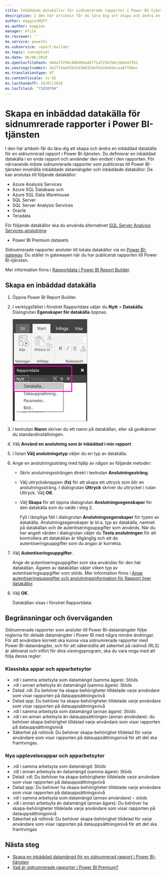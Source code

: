 ```yaml
---
title: Inbäddade datakällor för sidnumrerade rapporter i Power BI-tjänsten
description: I den här artikeln får du lära dig att skapa och ändra en inbäddad datakälla i en sidnumrerad rapport i Power BI-tjänsten.
author: maggiesMSFT
ms.author: maggies
manager: kfile
ms.reviewer: ''
ms.service: powerbi
ms.subservice: report-builder
ms.topic: conceptual
ms.date: 06/06/2019
ms.openlocfilehash: 4dda73794c888d89ad67f1af23bfb8c38eb43f61
ms.sourcegitcommit: 5e277dae93832d10033defb2a9e85ecaa8ffb8ec
ms.translationtype: HT
ms.contentlocale: sv-SE
ms.lasthandoff: 10/07/2019
ms.locfileid: "72020799"
---
```

# <a name="create-an-embedded-data-source-for-paginated-reports-in-the-power-bi-service"></a>Skapa en inbäddad datakälla för sidnumrerade rapporter i Power BI-tjänsten

I den här artikeln får du lära dig att skapa och ändra en inbäddad datakälla för en sidnumrerad rapport i Power BI-tjänsten. Du definierar en inbäddad datakälla i en enda rapport och använder den endast i den rapporten. För närvarande måste sidnumrerade rapporter som publiceras till Power BI-tjänsten innehålla inbäddade datamängder och inbäddade datakällor. De kan anslutas till följande datakällor:

- Azure Analysis Services
- Azure SQL Database och 
- Azure SQL Data Warehouse
- SQL Server
- SQL Server Analysis Services
- Oracle 
- Teradata 

För följande datakällor ska du använda alternativet [SQL Server Analysis Services-anslutning](service-premium-connect-tools.md):

- Power BI Premium datasets

Sidnumrerade rapporter ansluter till lokala datakällor via en [Power BI-gateway](service-gateway-onprem.md). Du ställer in gatewayen när du har publicerat rapporten till Power BI-tjänsten.

Mer information finns i [Rapportdata i Power BI Report Builder](report-builder-data.md).

## <a name="create-an-embedded-data-source"></a>Skapa en inbäddad datakälla
  
1. Öppna Power BI Report Builder.

1. I verktygsfältet i fönstret Rapportdata väljer du **Nytt** > **Datakälla**. Dialogrutan **Egenskaper för datakälla** öppnas.

    ![Ny datakälla](media/paginated-reports-embedded-data-source/power-bi-paginated-new-data-source.png)
  
2.  I textrutan **Namn** skriver du ett namn på datakällan, eller så godkänner du standardinställningen.  
  
3.  Välj **Använd en anslutning som är inbäddad i min rapport**.  
  
1.  I listan **Välj anslutningstyp** väljer du en typ av datakälla. 

1.  Ange en anslutningssträng med hjälp av någon av följande metoder:  
  
    -   Skriv anslutningssträngen direkt i textrutan **Anslutningssträng**. 
  
    -   Välj uttrycksknappen (**fx)** för att skapa ett uttryck som blir en anslutningssträng. I dialogrutan **Uttryck** skriver du uttrycket i rutan Uttryck. Välj **OK**. 
  
    -   Välj **Skapa** för att öppna dialogrutan **Anslutningsegenskaper** för den datakälla som du valde i steg 2.  
  
        Fyll i lämpliga fält i dialogrutan **Anslutningsegenskaper** för typen av datakälla. Anslutningsegenskaper är bl.a. typ av datakälla, namnet på datakällan och de autentiseringsuppgifter som används. När du har angett värden i dialogrutan väljer du **Testa anslutningen** för att kontrollera att datakällan är tillgänglig och att de autentiseringsuppgifter som du angav är korrekta.  
  
4.  Välj **Autentiseringsuppgifter**.  
  
     Ange de autentiseringsuppgifter som ska användas för den här datakällan. Ägaren av datakällan väljer vilken typ av autentiseringsuppgifter som stöds. Mer information finns i [Ange autentiseringsuppgifter och anslutningsinformation för Rapport över datakällor](https://docs.microsoft.com/sql/reporting-services/report-data/specify-credential-and-connection-information-for-report-data-sources).
  
5.  Välj **OK**.  
  
     Datakällan visas i fönstret Rapportdata.  
     
## <a name="limitations-and-considerations"></a>Begränsningar och överväganden

Sidnumrerade rapporter som ansluter till Power BI-datamängder följer reglerna för delade datamängder i Power BI med några mindre ändringar.  För att användare korrekt ska kunna visa sidnumrerade rapporter med Power BI-datamängder, och för att säkerställa att säkerhet på radnivå (RLS) är aktiverat och infört för dina visningsprogram, ska du vara noga med att följa dessa regler:

### <a name="classic-apps-and-app-workspaces"></a>Klassiska appar och apparbetsytor

- .rdl i samma arbetsyta som datamängd (samma ägare): Stöds
- .rdl i annan arbetsyta än datamängd (samma ägare): Stöds
- Delad .rdl: Du behöver ha skapa-behörigheter tilldelade varje användare som visar rapporten på datauppsättningsnivå
- Delad app: Du behöver ha skapa-behörigheter tilldelade varje användare som visar rapporten på datauppsättningsnivå
- .rdl i samma arbetsyta som datamängd (annan ägare): Stöds
- .rdl i en annan arbetsyta än datauppsättningen (annan användare): du behöver skapa-behörighet tilldelad varje användare som visar rapporten på datauppsättningsnivå
- Säkerhet på rollnivå: Du behöver skapa-behörighet tilldelad för varje användare som visar rapporten på datauppsättningsnivå för att det ska framtvingas.

### <a name="new-experience-apps-and-app-workspaces"></a>Nya upplevelseappar och apparbetsytor

- .rdl i samma arbetsyta som datamängd: Stöds
- .rdl i annan arbetsyta än datamängd (samma ägare): Stöds
- Delad .rdl: Du behöver ha skapa-behörigheter tilldelade varje användare som visar rapporten på datauppsättningsnivå
- Delad app: Du behöver ha skapa-behörigheter tilldelade varje användare som visar rapporten på datauppsättningsnivå
- .rdl i samma arbetsyta som datamängd (annan användare) – stöds
- .rdl i annan arbetsyta än datamängd (annan ägare): Du behöver ha skapa-behörigheter tilldelade varje användare som visar rapporten på datauppsättningsnivå
- Säkerhet på rollnivå: Du behöver skapa-behörighet tilldelad för varje användare som visar rapporten på datauppsättningsnivå för att det ska framtvingas

## <a name="next-steps"></a>Nästa steg

- [Skapa en inbäddad datamängd för en sidnumrerad rapport i Power BI-tjänsten](paginated-reports-create-embedded-dataset.md)
- [Vad är sidnumrerade rapporter i Power BI Premium?](paginated-reports-report-builder-power-bi.md)

